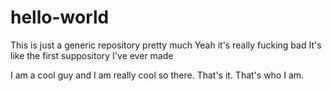 hello-world
===========

This is just a generic repository pretty much
Yeah it's really fucking bad
It's like the first suppository I've ever made

I am a cool guy and I am really cool so there. That's it. That's who I am.
